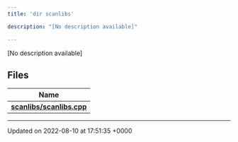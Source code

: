 ```yaml
---
title: 'dir scanlibs'

description: "[No description available]"

---
```







[No description available]

## Files

| Name           |
| -------------- |
| **[scanlibs/scanlibs.cpp](/documentation/code/gambit_2-2/files/scanlibs_8cpp/#file-scanlibs.cpp)**  |






-------------------------------

Updated on 2022-08-10 at 17:51:35 +0000
